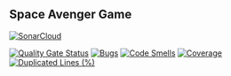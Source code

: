 ## Space Avenger Game

[![SonarCloud](https://sonarcloud.io/images/project_badges/sonarcloud-white.svg)](https://sonarcloud.io/summary/new_code?id=BohdanLytvynov_SpaceAvenger_Game)

[![Quality Gate Status](https://sonarcloud.io/api/project_badges/measure?project=BohdanLytvynov_SpaceAvenger_Game&metric=alert_status)](https://sonarcloud.io/summary/new_code?id=BohdanLytvynov_SpaceAvenger_Game) [![Bugs](https://sonarcloud.io/api/project_badges/measure?project=BohdanLytvynov_SpaceAvenger_Game&metric=bugs)](https://sonarcloud.io/summary/new_code?id=BohdanLytvynov_SpaceAvenger_Game) [![Code Smells](https://sonarcloud.io/api/project_badges/measure?project=BohdanLytvynov_SpaceAvenger_Game&metric=code_smells)](https://sonarcloud.io/summary/new_code?id=BohdanLytvynov_SpaceAvenger_Game) [![Coverage](https://sonarcloud.io/api/project_badges/measure?project=BohdanLytvynov_SpaceAvenger_Game&metric=coverage)](https://sonarcloud.io/summary/new_code?id=BohdanLytvynov_SpaceAvenger_Game) [![Duplicated Lines (%)](https://sonarcloud.io/api/project_badges/measure?project=BohdanLytvynov_SpaceAvenger_Game&metric=duplicated_lines_density)](https://sonarcloud.io/summary/new_code?id=BohdanLytvynov_SpaceAvenger_Game)


